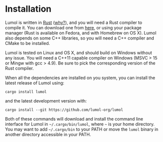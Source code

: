 # Installation

Lumol is written in [Rust][Rust] ([why?][why-rust]), and you will need a Rust
compiler to compile it. You can download one from [here][rust-download], or
using your package manager (Rust is available on Fedora, and with Homebrew on OS
X). Lumol also depends on some C++ libraries, so you will need a C++ compiler
and CMake to be installed.

Lumol is tested on Linux and OS X, and should build on Windows without any
issue. You will need a C++11 capable compiler on Windows (MSVC > 15 or Mingw
with gcc > 4.9). Be sure to pick the corresponding version of the Rust compiler.

When all the dependencies are installed on you system, you can install the
latest release of Lumol using:

```
cargo install lumol
```

and the latest development version with:

```
cargo install --git https://github.com/lumol-org/lumol
```

Both of these commands will download and install the command line interface for
Lumol in `~/.cargo/bin/lumol`, where `~` is your home directory. You may want to
add `~/.cargo/bin` to your PATH or move the `lumol` binary in another directory
accessible in your PATH.


[Rust]: https://www.rust-lang.org/
[why-rust]: faq.html#why-is-lumol-written-in-rust
[rust-download]: https://www.rust-lang.org/downloads.html
